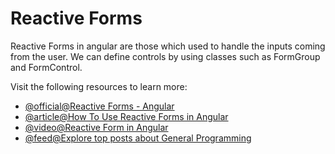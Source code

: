 # Reactive Forms

Reactive Forms in angular are those which used to handle the inputs coming from the user. We can define controls by using classes such as FormGroup and FormControl.

Visit the following resources to learn more:

- [@official@Reactive Forms - Angular](https://angular.dev/guide/forms/reactive-forms)
- [@article@How To Use Reactive Forms in Angular](https://www.digitalocean.com/community/tutorials/angular-reactive-forms-introduction)
- [@video@Reactive Form in Angular](https://www.youtube.com/watch?v=8k4ctDmVn7w)
- [@feed@Explore top posts about General Programming](https://app.daily.dev/tags/general-programming?ref=roadmapsh)
